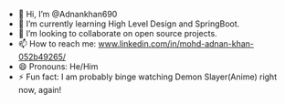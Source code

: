 - 👋 Hi, I’m @Adnankhan690
- 🌱 I’m currently learning High Level Design and SpringBoot.
- 💞️ I’m looking to collaborate on open source projects.
- 📫 How to reach me: www.linkedin.com/in/mohd-adnan-khan-052b49265/
- 😄 Pronouns: He/Him
- ⚡ Fun fact: I am probably binge watching Demon Slayer(Anime) right now, again!

<!---
Adnankhan690/Adnankhan690 is a ✨ special ✨ repository because its `README.md` (this file) appears on your GitHub profile.
You can click the Preview link to take a look at your changes.
--->
